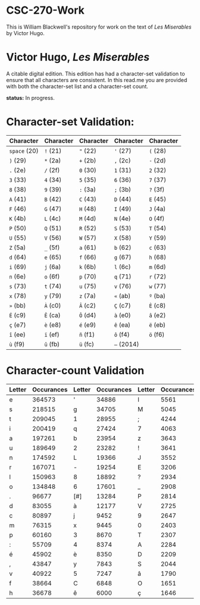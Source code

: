 # CSC-270-Work

This is William Blackwell's repository for work on the text of *Les Miserables* by Victor Hugo.

# Victor Hugo, *Les Miserables*
A citable digital edition. This edition has had a character-set validation to ensure that all characters are consistent. In this read.me you are provided with both the character-set list and a character-set count.

**status:** In progress.

# Character-set Validation:

| Character | Character | Character | Character | Character |
|-----------|-----------|-----------|-----------|-----------|
| `space` (20) | `!` (21) | `"` (22) | `'` (27) | `(` (28) |
| `)` (29) | `*` (2a) | `+` (2b) | `,` (2c) | `-` (2d) |
| `.` (2e) | `/` (2f) | `0` (30) | `1` (31) | `2` (32) |
| `3` (33) | `4` (34) | `5` (35) | `6` (36) | `7` (37) |
| `8` (38) | `9` (39) | `:` (3a) | `;` (3b) | `?` (3f) |
| `A` (41) | `B` (42) | `C` (43) | `D` (44) | `E` (45) |
| `F` (46) | `G` (47) | `H` (48) | `I` (49) | `J` (4a) |
| `K` (4b) | `L` (4c) | `M` (4d) | `N` (4e) | `O` (4f) |
| `P` (50) | `Q` (51) | `R` (52) | `S` (53) | `T` (54) |
| `U` (55) | `V` (56) | `W` (57) | `X` (58) | `Y` (59) |
| `Z` (5a) | `_` (5f) | `a` (61) | `b` (62) | `c` (63) |
| `d` (64) | `e` (65) | `f` (66) | `g` (67) | `h` (68) |
| `i` (69) | `j` (6a) | `k` (6b) | `l` (6c) | `m` (6d) |
| `n` (6e) | `o` (6f) | `p` (70) | `q` (71) | `r` (72) |
| `s` (73) | `t` (74) | `u` (75) | `v` (76) | `w` (77) |
| `x` (78) | `y` (79) | `z` (7a) | `«` (ab) | `º` (ba) |
| `»` (bb) | `À` (c0) | `Â` (c2) | `Ç` (c7) | `È` (c8) |
| `É` (c9) | `Ê` (ca) | `Ô` (d4) | `à` (e0) | `â` (e2) |
| `ç` (e7) | `è` (e8) | `é` (e9) | `ê` (ea) | `ë` (eb) |
| `î` (ee) | `ï` (ef) | `ñ` (f1) | `ô` (f4) | `ö` (f6) |
| `ù` (f9) | `û` (fb) | `ü` (fc) | `—` (2014) |

# Character-count Validation

|Letter| Occurances |Letter | Occurances | Letter | Occurances |Letter | Occurances |Letter | Occurances |
------ |------------|-------|------------|--------|------------|-------|------------|-------|------------|   
e      |    364573  | '     | 34886      |I       | 5561       |Q      |    1478    |(      |    75
s      |    218515  |g      | 34705      |M       | 5045       |B      |    1445    |)      |    75
t      |    209045  |1      | 28955      |;       | 4244       |ù      |    1416    |Ç      |    62
i      |    200419  |q      | 27424      |7       | 4063       |û      |    1366    |w      |    54
a      |    197261  |b      | 23954      |z       | 3643       |ô      |    1294    |Ô      |    47
u      |    189649  |2      | 23282      |!       | 3641       |î      |    1290    |Ê      |    43
n      |    174592  |L      | 19366      |J       | 3552       |F      |    1279    |ü      |    38
r      |    167071  | -     | 19254      |E       | 3206       |G      |    1210    |Z      |    37
l      |    150963  |8      | 18892      |?       | 2934       |U      |    1080    |ë      |    35
o      |    134848  |6      | 17601      |_       | 2908       |N      |    1011    |Y      |    35
.      |    96677   |[#]    | 13284      |P       | 2814       |R      |    670     |K      |    33
d      |    83055   |à      | 12177      |V       | 2725       |«      |    664     |"      |    24
c      |    80897   |j      | 9452       |9       | 2647       |À      |     558    |º      |    23
m      |    76315   |x      | 9445       | 0      | 2403       |»      |    557     |*      |    8
p      |    60160   |3      | 8670       | T      | 2307       |H      |    451     |/      |    6
:      |    55709   |4      | 8374       |A       | 2284       |—      |    365     |Â      |    6
é      |    45902   |è      | 8350       | D      | 2209       |É      |    329     |ñ      |    6
,      |    43847   |y      | 7843       |S       | 2044       |ï      |    265     |È      |    5
v      |    40922   |5      | 7247       |â       | 1790       |W      |    208     |*Blank*|    2
f      |    38664   |C      | 6848       |O       | 1651       |X      |    195     |ö      |    1
h      |    36678   |ê      | 6000       |ç       | 1646       |k      |    121     |+      |    1
